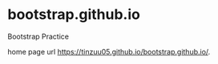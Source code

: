 # bootstrap.github.io
Bootstrap Practice

home page url  https://tinzuu05.github.io/bootstrap.github.io/.
